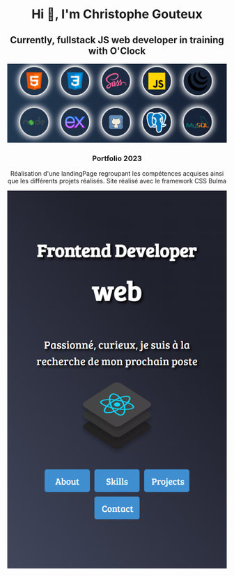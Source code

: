 <h1 align='center'>Hi 👋, I'm Christophe Gouteux</h1>
<h2 align='center'>Currently, fullstack JS web developer in training with O'Clock</h2>

![languages](https://github.com/gouteuxchristophe/portfolio/blob/master/language.png)

<h3 align='center'>Portfolio 2023</h3>
<p align='center'>Réalisation d'une landingPage regroupant les compétences acquises ainsi que les différents projets réalisés. Site réalisé avec le framework CSS Bulma</p>

![screenshoot](https://github.com/gouteuxchristophe/portfolio/blob/master/portfolio.png?raw=true)
 
